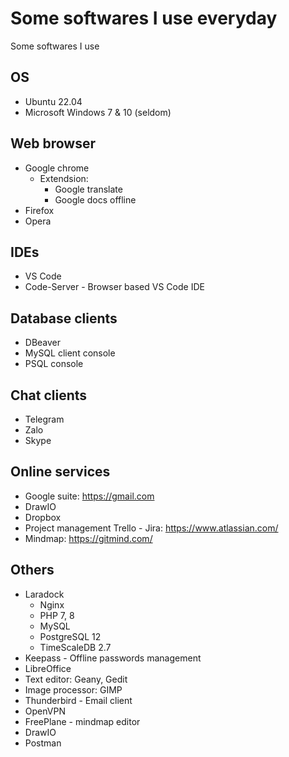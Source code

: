 # Some softwares I use everyday


Some softwares I use

## OS
- Ubuntu 22.04
- Microsoft Windows 7 & 10 (seldom)

## Web browser
- Google chrome
    - Extendsion:
        - Google translate
        - Google docs offline
- Firefox
- Opera

## IDEs
- VS Code
- Code-Server - Browser based VS Code IDE

## Database clients
- DBeaver
- MySQL client console
- PSQL console

## Chat clients
- Telegram
- Zalo
- Skype

## Online services
- Google suite: https://gmail.com
- DrawIO
- Dropbox
- Project management Trello - Jira: https://www.atlassian.com/
- Mindmap: https://gitmind.com/

## Others
- Laradock
    - Nginx
    - PHP 7, 8
    - MySQL
    - PostgreSQL 12
    - TimeScaleDB 2.7
- Keepass - Offline passwords management
- LibreOffice
- Text editor: Geany, Gedit
- Image processor: GIMP
- Thunderbird - Email client
- OpenVPN
- FreePlane - mindmap editor
- DrawIO
- Postman

